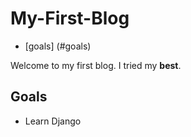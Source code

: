 # My-First-Blog

- [goals] (#goals)

Welcome to my first blog. I tried my __best__.

## Goals
- Learn Django

